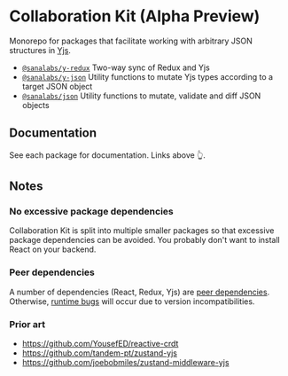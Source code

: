 # Collaboration Kit (Alpha Preview)

Monorepo for packages that facilitate working with arbitrary JSON structures in [Yjs](https://github.com/yjs/yjs).

<!-- - `@sanalabs/y-react` Two-way sync of React state and Yjs -->

- [`@sanalabs/y-redux`](https://github.com/sanalabs/collaboration-kit/tree/main/y-redux) Two-way sync of Redux and Yjs
- [`@sanalabs/y-json`](https://github.com/sanalabs/collaboration-kit/tree/main/y-json) Utility functions to mutate Yjs types according to a target JSON object
- [`@sanalabs/json`](https://github.com/sanalabs/collaboration-kit/tree/main/json) Utility functions to mutate, validate and diff JSON objects

## Documentation

See each package for documentation. Links above 👆.

## Notes

### No excessive package dependencies

Collaboration Kit is split into multiple smaller packages so that excessive package dependencies can be avoided. You probably don't want to install React on your backend.

### Peer dependencies

A number of dependencies (React, Redux, Yjs) are [peer dependencies](https://docs.npmjs.com/cli/v7/configuring-npm/package-json#peerdependencies). Otherwise, [runtime bugs](https://github.com/yjs/yjs/commit/cbddf6ef90be3493661bb36a416627f86a0700b6) will occur due to version incompatibilities.

### Prior art

- https://github.com/YousefED/reactive-crdt
- https://github.com/tandem-pt/zustand-yjs
- https://github.com/joebobmiles/zustand-middleware-yjs
